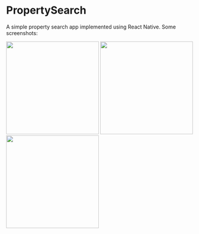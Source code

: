 # PropertySearch
A simple property search app implemented using React Native. Some screenshots:

<img src="http://i.imgur.com/RbnG9zD.png" width="250">
<img src="http://i.imgur.com/e5rKAph.png" width="250">
<img src="http://i.imgur.com/fc2fPVQ.png" width="250">
